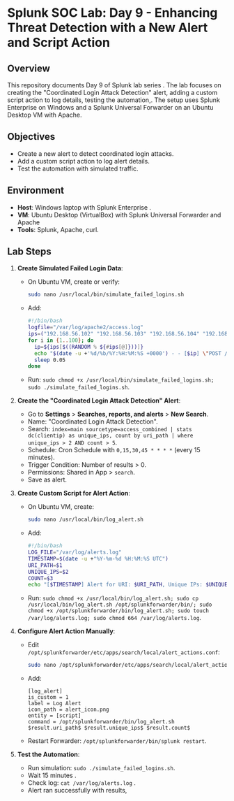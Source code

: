 # Splunk SOC Lab: Day 9 - Enhancing Threat Detection with a New Alert and Script Action

## Overview
This repository documents Day 9 of  Splunk lab series . The lab focuses on creating the "Coordinated Login Attack Detection" alert, adding a custom script action to log details, testing the automation,. The setup uses Splunk Enterprise on Windows and a Splunk Universal Forwarder on an Ubuntu Desktop VM with Apache.

## Objectives
- Create a new alert to detect coordinated login attacks.
- Add a custom script action to log alert details.
- Test the automation with simulated traffic.


## Environment
- **Host**: Windows laptop with Splunk Enterprise .
- **VM**: Ubuntu Desktop (VirtualBox) with Splunk Universal Forwarder and Apache 
- **Tools**: Splunk, Apache, curl.

## Lab Steps
1. **Create Simulated Failed Login Data**:
   - On Ubuntu VM, create or verify:
     ```bash
     sudo nano /usr/local/bin/simulate_failed_logins.sh
     ```
   - Add:
     ```bash
     #!/bin/bash
     logfile="/var/log/apache2/access.log"
     ips=("192.168.56.102" "192.168.56.103" "192.168.56.104" "192.168.56.105" "192.168.56.106")
     for i in {1..100}; do
       ip=${ips[$((RANDOM % ${#ips[@]}))]}
       echo "$(date -u +'%d/%b/%Y:%H:%M:%S +0000') - - [$ip] \"POST /login HTTP/1.1\" 401 1234 \"-\" \"-\"" >> "$logfile"
       sleep 0.05
     done
     ```
   - Run: `sudo chmod +x /usr/local/bin/simulate_failed_logins.sh; sudo ./simulate_failed_logins.sh`.

2. **Create the "Coordinated Login Attack Detection" Alert**:
   - Go to **Settings** > **Searches, reports, and alerts** > **New Search**.
   - Name: "Coordinated Login Attack Detection".
   - Search: `index=main sourcetype=access_combined | stats dc(clientip) as unique_ips, count by uri_path | where unique_ips > 2 AND count > 5`.
   - Schedule: Cron Schedule with `0,15,30,45 * * * *` (every 15 minutes).
   - Trigger Condition: Number of results > 0.
   - Permissions: Shared in App > `search`.
   - Save as alert.

3. **Create Custom Script for Alert Action**:
   - On Ubuntu VM, create:
     ```bash
     sudo nano /usr/local/bin/log_alert.sh
     ```
   - Add:
     ```bash
     #!/bin/bash
     LOG_FILE="/var/log/alerts.log"
     TIMESTAMP=$(date -u +"%Y-%m-%d %H:%M:%S UTC")
     URI_PATH=$1
     UNIQUE_IPS=$2
     COUNT=$3
     echo "[$TIMESTAMP] Alert for URI: $URI_PATH, Unique IPs: $UNIQUE_IPS, Failed Attempts: $COUNT" >> "$LOG_FILE"
     ```
   - Run: `sudo chmod +x /usr/local/bin/log_alert.sh; sudo cp /usr/local/bin/log_alert.sh /opt/splunkforwarder/bin/; sudo chmod +x /opt/splunkforwarder/bin/log_alert.sh; sudo touch /var/log/alerts.log; sudo chmod 664 /var/log/alerts.log`.

4. **Configure Alert Action Manually**:
   - Edit `/opt/splunkforwarder/etc/apps/search/local/alert_actions.conf`:
     ```bash
     sudo nano /opt/splunkforwarder/etc/apps/search/local/alert_actions.conf
     ```
   - Add:
     ```
     [log_alert]
     is_custom = 1
     label = Log Alert
     icon_path = alert_icon.png
     entity = [script]
     command = /opt/splunkforwarder/bin/log_alert.sh $result.uri_path$ $result.unique_ips$ $result.count$
     ```
   - Restart Forwarder: `/opt/splunkforwarder/bin/splunk restart`.

5. **Test the Automation**:
   - Run simulation: `sudo ./simulate_failed_logins.sh`.
   - Wait 15 minutes .
   - Check log: `cat /var/log/alerts.log` .
   - Alert ran successfully  with results, 
